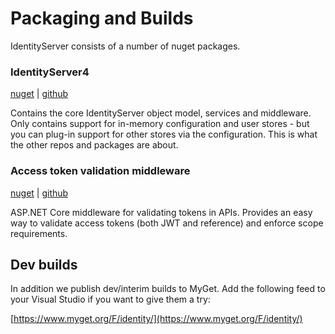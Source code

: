 # Packaging and Builds

IdentityServer consists of a number of nuget packages.

### IdentityServer4

[nuget](https://www.nuget.org/packages/IdentityServer4/) | [github](https://github.com/identityserver/IdentityServer4)

Contains the core IdentityServer object model, services and middleware. 
Only contains support for in-memory configuration and user stores - but you can plug-in support for other stores via the configuration. This is what the other repos and packages are about.

### Access token validation middleware

[nuget](https://www.nuget.org/packages/IdentityServer4.AccessTokenValidation/) | [github](https://github.com/IdentityServer/IdentityServer4.AccessTokenValidation)

ASP.NET Core middleware for validating tokens in APIs. Provides an easy way to validate access tokens (both JWT and reference) and enforce scope requirements.

## Dev builds

In addition we publish dev/interim builds to MyGet.
Add the following feed to your Visual Studio if you want to give them a try:

[https://www.myget.org/F/identity/](https://www.myget.org/F/identity/)